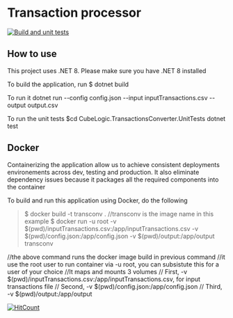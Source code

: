 # Transaction processor

[![Build and unit tests](https://github.com/francis04j/Cube/actions/workflows/build-and-unit-test.yml/badge.svg)](https://github.com/francis04j/Cube/actions/workflows/build-and-unit-test.yml)


## How to use
This project uses .NET 8. Please make sure you have .NET 8 installed

To build the application, run 
$ dotnet build

To run it
dotnet run --config config.json --input inputTransactions.csv --output output.csv

To run the unit tests
$cd CubeLogic.TransactionsConverter.UnitTests
dotnet test

## Docker
Containerizing the application allow us to achieve consistent deployments environements across dev, testing and production.
It also eliminate dependency issues because it packages all the required components into the container

To build and run this application using Docker, do the following
> $ docker build -t transconv . //transconv is the image name in this example
> $ docker run -u root -v $(pwd)/inputTransactions.csv:/app/inputTransactions.csv -v $(pwd)/config.json:/app/config.json -v $(pwd)/output:/app/output transconv

//the above command runs the docker image build in previous command
//it use the root user to run container via -u root, you can subsistute this for a user of your choice
//It maps and mounts 3 volumes
// First, -v $(pwd)/inputTransactions.csv:/app/inputTransactions.csv, for input transactions file
// Second, -v $(pwd)/config.json:/app/config.json
// Third, -v $(pwd)/output:/app/output


   
[![HitCount](https://hits.dwyl.com/francis04j/francis04j/Cube.svg?style=flat-square)](http://hits.dwyl.com/francis04j/francis04j/Cube)
